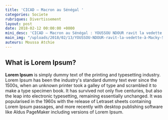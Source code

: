 ```yaml
---
title: 'CICAD – Macron au Sénégal '
categories: Societe
rubriques: Divertissement
layout: post
date: 2018-02-12 00:00:00 +0000
mini_desc: 'CICAD – Macron au Sénégal : YOUSSOU NDOUR ravit la vedette à Macky SALL'
main_img: "/uploads/2018/02/13/YOUSSOU-NDOUR-ravit-la-vedette-à-Macky-SALL.jpg"
auteurs: Moussa Atchie
---
```

## What is Lorem Ipsum?

**Lorem Ipsum** is simply dummy text of the printing and typesetting industry. Lorem Ipsum has been the industry's standard dummy text ever since the 1500s, when an unknown printer took a galley of type and scrambled it to make a type specimen book. It has survived not only five centuries, but also the leap into electronic typesetting, remaining essentially unchanged. It was popularised in the 1960s with the release of Letraset sheets containing Lorem Ipsum passages, and more recently with desktop publishing software like Aldus PageMaker including versions of Lorem Ipsum.